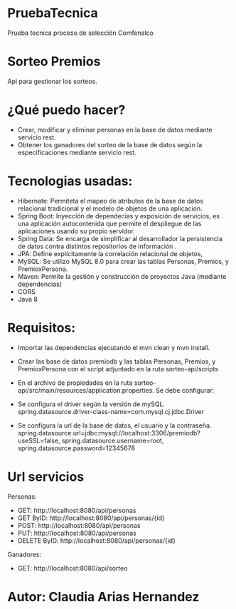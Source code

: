 # PruebaTecnica
Prueba tecnica proceso de selección Comfenalco 

# Sorteo Premios
Api para gestionar los sorteos.


# ¿Qué puedo hacer?
-	Crear, modificar y eliminar personas en la base de datos mediante servicio rest.
-	Obtener los ganadores del sorteo de la base de datos según la especificaciones mediante servicio rest.

# Tecnologias usadas:
-	Hibernate: Permiteta el mapeo de atributos de la base de datos relacional tradicional y el modelo de objetos de una aplicación.
-	Spring Boot: Inyección de dependecias y exposición de servicios, es una aplicación autocontenida que permite el despliegue de las aplicaciones usando su propio servidor.
-	Spring Data: Se encarga de simplificar al desarrollador la persistencia de datos contra distintos repositorios de información .
-	JPA: Define explícitamente la correlación relacional de objetos,
-	MySQL: Se utilizo MySQL 8.0 para crear las tablas Personas, Premios, y PremioxPersona.
-	Maven: Permite la gestión y construcción de proyectos Java (mediante dependencias)
-	CORS
-	Java 8

# Requisitos:
-	Importar las dependencias ejecutando el mvn clean y mvn install.
-	Crear las base de datos premiodb y las tablas Personas, Premios, y PremioxPersona con el script adjuntado en la ruta sorteo-api/scripts
-	En el archivo de propiedades en la ruta sorteo-api/src/main/resources/application.properties. Se debe configurar:

-	Se configura el driver según la versión de mySQL. 
spring.datasource.driver-class-name=com.mysql.cj.jdbc.Driver
-	Se configura la url de la base de datos, el usuario y la contraseña.
spring.datasource.url=jdbc:mysql://localhost:3306/premiodb?useSSL=false, 
spring.datasource.username=root, 
spring.datasource.password=12345678


# Url servicios

Personas:
- GET: http://localhost:8080/api/personas
- GET ByID: http://localhost:8080/api/personas/{id}
- POST: http://localhost:8080/api/personas
- PUT: http://localhost:8080/api/personas
- DELETE ByID: http://localhost:8080/api/personas/{id}

 Ganadores:
- GET: http://localhost:8080/api/sorteo


# Autor: Claudia Arias Hernandez

